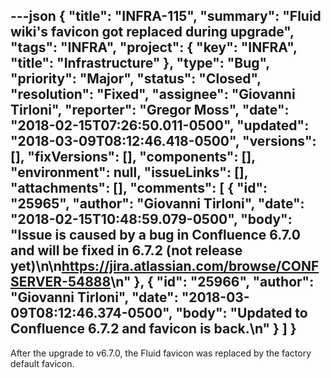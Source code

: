 ---json
{
  "title": "INFRA-115",
  "summary": "Fluid wiki's favicon got replaced during upgrade",
  "tags": "INFRA",
  "project": {
    "key": "INFRA",
    "title": "Infrastructure"
  },
  "type": "Bug",
  "priority": "Major",
  "status": "Closed",
  "resolution": "Fixed",
  "assignee": "Giovanni Tirloni",
  "reporter": "Gregor Moss",
  "date": "2018-02-15T07:26:50.011-0500",
  "updated": "2018-03-09T08:12:46.418-0500",
  "versions": [],
  "fixVersions": [],
  "components": [],
  "environment": null,
  "issueLinks": [],
  "attachments": [],
  "comments": [
    {
      "id": "25965",
      "author": "Giovanni Tirloni",
      "date": "2018-02-15T10:48:59.079-0500",
      "body": "Issue is caused by a bug in Confluence 6.7.0 and will be fixed in 6.7.2 (not release yet)\n\n<https://jira.atlassian.com/browse/CONFSERVER-54888>\n"
    },
    {
      "id": "25966",
      "author": "Giovanni Tirloni",
      "date": "2018-03-09T08:12:46.374-0500",
      "body": "Updated to Confluence 6.7.2 and favicon is back.\n"
    }
  ]
}
---
After the upgrade to v6.7.0, the Fluid favicon was replaced by the factory default favicon.

        